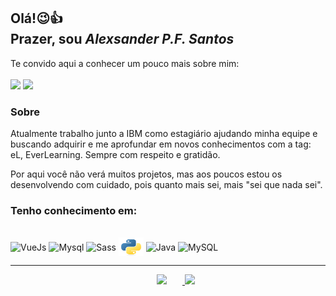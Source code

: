 <!-- - 👋 Hi, I’m @Alexsander33set
- 👀 I’m interested in ... Ever learning
- 🌱 I’m currently learning ... CSS/HTML/JS
- 💞️ I’m looking to collaborate on ...
- 📫 How to reach me ... alexsander.patrick@gmail.com -->

## Olá!😉👍<br>Prazer, sou <i>Alexsander P.F. Santos</i>
Te convido aqui a conhecer um pouco mais sobre mim:
<br><br>
<a href="https://www.linkedin.com/in/alexsander-patrick-ferreira-santos-5ba0841ba" target="_blank"><img src="https://img.shields.io/badge/-LinkedIn-%230077B5?style=for-the-badge&logo=linkedin&logoColor=white" target="_blank"></a> <a href="mailto:alexsander.patrick@gmail.com"><img src="https://img.shields.io/badge/-Gmail-%23333?style=for-the-badge&logo=gmail&logoColor=white" target="_blank"></a>
<div class='network'>
</div>

### Sobre
<p>Atualmente trabalho junto a IBM como estagiário ajudando minha equipe e buscando adquirir e me aprofundar em novos conhecimentos com a tag: eL, EverLearning. Sempre com respeito e gratidão. </p><p>Por aqui você não verá muitos projetos, mas aos poucos estou os desenvolvendo com cuidado, pois quanto mais sei, mais "sei que nada sei".</p>


<div>

### Tenho conhecimento em:

<div style="display:inline-block"><br>
  <!-- <img align="center" alt="HTML" height="30" width="40" src="https://raw.githubusercontent.com/devicons/devicon/master/icons/html5/html5-original.svg">
  <img align="center" alt="CSS" height="30" width="40" src="https://raw.githubusercontent.com/devicons/devicon/master/icons/css3/css3-original.svg"> -->
  <!-- <img align="center" alt="Nikas-Js" height="30" width="40" src="https://raw.githubusercontent.com/devicons/devicon/master/icons/javascript/javascript-plain.svg"> -->
  <img align="center" alt="VueJs" height="30" width="40" src="https://cdn.jsdelivr.net/gh/devicons/devicon/icons/vuejs/vuejs-original.svg"/>
  <img align="center" alt="Mysql" height="30" width="40" src="https://cdn.jsdelivr.net/gh/devicons/devicon/icons/react/react-original.svg" />
  <img align="center" alt="Sass" height="30" width="40" src="https://cdn.jsdelivr.net/gh/devicons/devicon/icons/sass/sass-original.svg">
  <img align="center" alt="Python" height="30" width="40" src="https://raw.githubusercontent.com/devicons/devicon/master/icons/python/python-original.svg">
  <img align="center" alt="Java" height="30" width="40" src="https://cdn.jsdelivr.net/gh/devicons/devicon/icons/java/java-original-wordmark.svg">
  <img align="center" alt="MySQL" height="30" width="40" src="https://cdn.jsdelivr.net/gh/devicons/devicon/icons/mysql/mysql-original.svg" />
  <!-- <img align="center" alt="C sharp" height="30" width="40" src="https://raw.githubusercontent.com/devicons/devicon/master/icons/csharp/csharp-original.svg">
  <img align="center" alt="Nikas" height="30" width="40" src="https://cdn.jsdelivr.net/gh/devicons/devicon/icons/spring/spring-original-wordmark.svg" /> -->
</div>

<hr>
</div>


<div align="center" >
  <a href="#">
  <img height="180em" style="margin: 0 25px;" src="https://github-readme-stats.vercel.app/api?username=Alexsander33set&show_icons=true&theme=dark&count_private=true"/>
  <img height="180em" src="https://github-readme-stats.vercel.app/api/top-langs/?username=Alexsander33set&layout=compact&langs_count=7&theme=dark"/>
</div>
